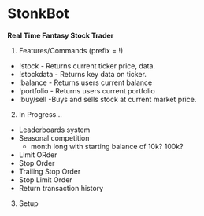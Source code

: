 # StonkBot
**Real Time Fantasy Stock Trader**

1. Features/Commands (prefix = !)
  - !stock <ticker> - Returns current ticker price, data.
  - !stockdata <ticker> - Returns key data on ticker.
  - !balance - Returns users current balance
  - !portfolio - Returns users current portfolio
  - !buy/sell <ticker> -Buys and sells stock at current market price.
  
2. In Progress...
  - Leaderboards system
  - Seasonal competition
      - month long with starting balance of 10k? 100k?
  - Limit ORder
  - Stop Order
  - Trailing Stop Order
  - Stop Limit Order
  - Return transaction history


3. Setup

